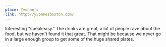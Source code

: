 ```yaml
---
place: Yvonne's
link: http://yvonnesboston.com/
---
```

Interesting "speakeasy." The drinks are great, a lot of people rave about the
food, but we haven't found it that great.  That might be because we never go in
a large enough group to get some of the huge shared plates.
